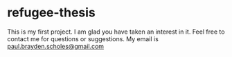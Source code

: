 # refugee-thesis
This is my first project. I am glad you have taken an interest in it. Feel free to contact me for questions or suggestions. My email is paul.brayden.scholes@gmail.com
